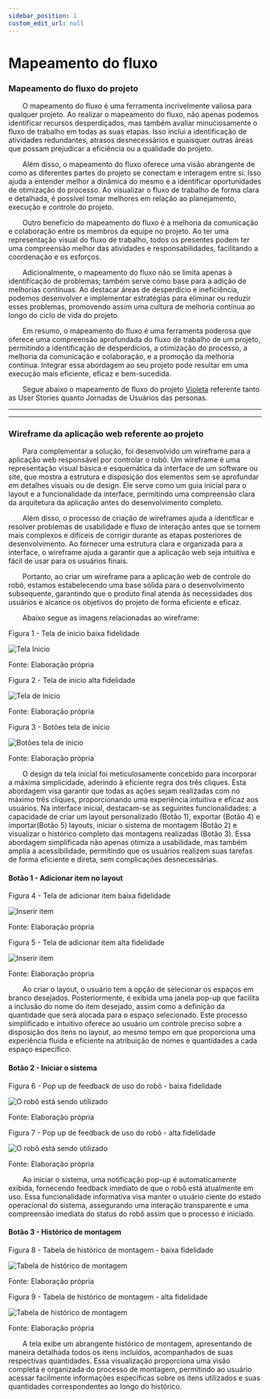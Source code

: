 ```yaml
---
sidebar_position: 1
custom_edit_url: null
---
```


# Mapeamento do fluxo

### Mapeamento do fluxo do projeto

&emsp;&emsp;O mapeamento do fluxo é uma ferramenta incrivelmente valiosa para qualquer projeto. Ao realizar o mapeamento do fluxo, não apenas podemos identificar recursos desperdiçados, mas também avaliar minuciosamente o fluxo de trabalho em todas as suas etapas. Isso inclui a identificação de atividades redundantes, atrasos desnecessários e quaisquer outras áreas que possam prejudicar a eficiência ou a qualidade do projeto.

&emsp;&emsp;Além disso, o mapeamento do fluxo oferece uma visão abrangente de como as diferentes partes do projeto se conectam e interagem entre si. Isso ajuda a entender melhor a dinâmica do mesmo e a identificar oportunidades de otimização do processo. Ao visualizar o fluxo de trabalho de forma clara e detalhada, é possível tomar melhores em relação ao planejamento, execução e controle do projeto.

&emsp;&emsp;Outro benefício do mapeamento do fluxo é a melhoria da comunicação e colaboração entre os membros da equipe no projeto. Ao ter uma representação visual do fluxo de trabalho, todos os presentes podem ter uma compreensão melhor das atividades e responsabilidades, facilitando a coordenação e os esforços.

&emsp;&emsp;Adicionalmente, o mapeamento do fluxo não se limita apenas à identificação de problemas; também serve como base para a adição de melhorias contínuas. Ao destacar áreas de desperdício e ineficiência, podemos desenvolver e implementar estratégias para eliminar ou reduzir esses problemas, promovendo assim uma cultura de melhoria contínua ao longo do ciclo de vida do projeto.

&emsp;&emsp;Em resumo, o mapeamento do fluxo é uma ferramenta poderosa que oferece uma compreensão aprofundada do fluxo de trabalho de um projeto, permitindo a identificação de desperdícios, a otimização do processo, a melhoria da comunicação e colaboração, e a promoção da melhoria contínua. Integrar essa abordagem ao seu projeto pode resultar em uma execução mais eficiente, eficaz e bem-sucedida.

&emsp;&emsp;Segue abaixo o mapeamento de fluxo do projeto [Violeta](https://inteli-college.github.io/2024-T0008-EC05-G03/) referente tanto as User Stories quanto Jornadas de Usuários das personas. 

---

---

### Wireframe da aplicação web referente ao projeto

&emsp;&emsp;Para complementar a solução, foi desenvolvido um wireframe para a aplicação web responsável por controlar o robô. Um wireframe é uma representação visual básica e esquemática da interface de um software ou site, que mostra a estrutura e disposição dos elementos sem se aprofundar em detalhes visuais ou de design. Ele serve como um guia inicial para o layout e a funcionalidade da interface, permitindo uma compreensão clara da arquitetura da aplicação antes do desenvolvimento completo.

&emsp;&emsp;Além disso, o processo de criação de wireframes ajuda a identificar e resolver problemas de usabilidade e fluxo de interação antes que se tornem mais complexos e difíceis de corrigir durante as etapas posteriores de desenvolvimento. Ao fornecer uma estrutura clara e organizada para a interface, o wireframe ajuda a garantir que a aplicação web seja intuitiva e fácil de usar para os usuários finais.

&emsp;&emsp;Portanto, ao criar um wireframe para a aplicação web de controle do robô, estamos estabelecendo uma base sólida para o desenvolvimento subsequente, garantindo que o produto final atenda às necessidades dos usuários e alcance os objetivos do projeto de forma eficiente e eficaz.

&emsp;&emsp;Abaixo segue as imagens relacionadas ao wireframe:

<p style={{textAlign: 'center'}}>Figura 1 - Tela de inicio baixa fidelidade</p>

![Tela Inicio](../../static/img/wireframe/wr_baixa_1.png)

<p style={{textAlign: 'center'}}>Fonte: Elaboração própria</p>

<p style={{textAlign: 'center'}}>Figura 2 - Tela de inicio alta fidelidade</p>

![Tela de inicio](../../static/img/wireframe/Canva1.1.png)

<p style={{textAlign: 'center'}}>Fonte: Elaboração própria</p>

<p style={{textAlign: 'center'}}>Figura 3 - Botões tela de inicio</p>

![Botões tela de inicio](../../static/img/wireframe/wr_botões.png)

<p style={{textAlign: 'center'}}>Fonte: Elaboração própria</p>

&emsp;&emsp;O design da tela inicial foi meticulosamente concebido para incorporar a máxima simplicidade, aderindo à eficiente regra dos três cliques. Esta abordagem visa garantir que todas as ações sejam realizadas com no máximo três cliques, proporcionando uma experiência intuitiva e eficaz aos usuários. Na interface inicial, destacam-se as seguintes funcionalidades: a capacidade de criar um layout personalizado (Botão 1), exportar (Botão 4) e importar(Botão 5) layouts, iniciar o sistema de montagem (Botão 2) e visualizar o histórico completo das montagens realizadas (Botão 3). Essa abordagem simplificada não apenas otimiza a usabilidade, mas também amplia a acessibilidade, permitindo que os usuários realizem suas tarefas de forma eficiente e direta, sem complicações desnecessárias.

#### Botão 1 - Adicionar item no layout

<p style={{textAlign: 'center'}}>Figura 4 - Tela de adicionar item baixa fidelidade</p>

![Inserir item](../../static/img/wireframe/wr_baixa_2.png)

<p style={{textAlign: 'center'}}>Fonte: Elaboração própria</p>

<p style={{textAlign: 'center'}}>Figura 5 - Tela de adicionar item alta fidelidade</p>

![Inserir item](../../static/img/wireframe/Canva1.2.png)

<p style={{textAlign: 'center'}}>Fonte: Elaboração própria</p>

&emsp;&emsp;Ao criar o layout, o usuário tem a opção de selecionar os espaços em branco desejados. Posteriormente, é exibida uma janela pop-up que facilita a inclusão do nome do item desejado, assim como a definição da quantidade que será alocada para o espaço selecionado. Este processo simplificado e intuitivo oferece ao usuário um controle preciso sobre a disposição dos itens no layout, ao mesmo tempo em que proporciona uma experiência fluida e eficiente na atribuição de nomes e quantidades a cada espaço específico.

#### Botão 2 - Iniciar o sistema

<p style={{textAlign: 'center'}}>Figura 6 - Pop up de feedback de uso do robô - baixa fidelidade</p>

![O robô está sendo utilizado](../../static/img/wireframe/Canva1.3.png)

<p style={{textAlign: 'center'}}>Fonte: Elaboração própria</p>

<p style={{textAlign: 'center'}}>Figura 7 - Pop up de feedback de uso do robô - alta fidelidade</p>

![O robô está sendo utilizado](../../static/img/wireframe/wr_baixa_3.png)

<p style={{textAlign: 'center'}}>Fonte: Elaboração própria</p>

&emsp;&emsp;Ao iniciar o sistema, uma notificação pop-up é automaticamente exibida, fornecendo feedback imediato de que o robô está atualmente em uso. Essa funcionalidade informativa visa manter o usuário ciente do estado operacional do sistema, assegurando uma interação transparente e uma compreensão imediata do status do robô assim que o processo é iniciado.

#### Botão 3 - Histórico de montagem

<p style={{textAlign: 'center'}}>Figura 8 - Tabela de histórico de montagem - baixa fidelidade</p>

![Tabela de histórico de montagem](../../static/img/wireframe/Canva1.5.png)

<p style={{textAlign: 'center'}}>Fonte: Elaboração própria</p>

<p style={{textAlign: 'center'}}>Figura 9 - Tabela de histórico de montagem - alta fidelidade</p>

![Tabela de histórico de montagem](../../static/img/wireframe/wr_baixa_5.png)

<p style={{textAlign: 'center'}}>Fonte: Elaboração própria</p>

&emsp;&emsp;A tela exibe um abrangente histórico de montagem, apresentando de maneira detalhada todos os itens incluídos, acompanhados de suas respectivas quantidades. Essa visualização proporciona uma visão completa e organizada do processo de montagem, permitindo ao usuário acessar facilmente informações específicas sobre os itens utilizados e suas quantidades correspondentes ao longo do histórico.